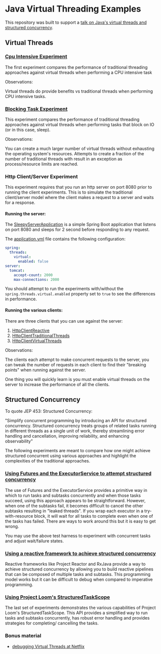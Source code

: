 # Java Virtual Threading Examples 

This repository was built to support a [talk on Java's virtual threads and structured concurrency](https://docs.google.com/presentation/d/1hzSnyir5_3TAXnjFKGC_1KGoWiSzZ92qM6NpAWgm_l8/edit#slide=id.p).


## Virtual Threads

### [Cpu Intensive Experiment](client/src/main/java/org/threading/virtual/simple/CpuIntensiveTasks.java)

The first experiment compares the performance of traditional threading approaches against virtual threads when performing
a CPU intensive task

Observations:

Virtual threads do provide benefits vs traditional threads when performing CPU intensive tasks.

### [Blocking Task Experiment]((client/src/main/java/org/threading/virtual/simple/BlockingTasks.java))

This experiment compares the performance of traditional threading approaches against virtual threads when performing
tasks that block on IO (or in this case, sleep).

Observations:

You can create a much larger number of virtual threads without exhausting the operating system's resources. Attempts to
create a fraction of the number of traditional threads with result in an exception as process/resource limits are reached.

### Http Client/Server Experiment

This experiment requires that you run an http server on port 8080 prior to running the client experiments. This is to
simulate the traditional client/server model where the client makes a request to a server and waits for a response.

#### Running the server:

The [SleepyServerApplication](sleepy-server/src/main/java/org/threading/sleepyserver/SleepyServerApplication.java) is a
simple Spring Boot application that listens on port 8080 and sleeps for 2 second before responding to any request.

The [application.yml](sleepy-server/src/main/resources/application.yml) file contains the following configuration:

```yaml
spring:
  threads:
    virtual:
      enabled: false
server:
  tomcat:
    accept-count: 2000
    max-connections: 2000
```

You should attempt to run the experiments with/without the `spring.threads.virtual.enabled` property set to `true` to see
the differences in performance.

#### Running the various clients:

There are three clients that you can use against the server:

1. [HttpClientReactive](client/src/main/java/org/threading/virtual/http/HttpClientReactive.java)
2. [HttpClientTraditionalThreads](client/src/main/java/org/threading/virtual/http/HttpClientTraditionalThreads.java)
3. [HttpClientVirtualThreads](client/src/main/java/org/threading/virtual/http/HttpClientVirtualThreads.java)

Observations:

The clients each attempt to make concurrent requests to the server, you can tweak the number of requests in each client
to find their "breaking points" when running against the server.

One thing you will quickly learn is you must enable virtual threads on the server to increase the performance of all
the clients.

## Structured Concurrency

To quote JEP 453: Structured Concurrency:

"Simplify concurrent programming by introducing an API for structured concurrency. Structured concurrency treats groups
of related tasks running in different threads as a single unit of work, thereby streamlining error handling and
cancellation, improving reliability, and enhancing observability"

The following experiments are meant to compare how one might achieve structured concurrent using various approaches and
highlight the complexities of the traditional approaches.

### [Using Futures and the ExecutorService to attempt structured concurrency](client/src/main/java/org/threading/coordinate/UnstructuredExperiments.java)

The use of Futures and the ExecutorService provides a primitive way in which to run tasks and subtasks concurrently and
when those tasks succeed, using this approach appears to be straightforward. However, when one of the subtasks fail,
it becomes difficult to cancel the other subtasks resulting in "leaked threads". If you wrap each executor in a try-with-resource
block, it will wait for all tasks to complete even when one of the tasks has failed. There are ways to work around this
but it is easy to get wrong.

You may use the above test harness to experiment with concurrent tasks and adjust wait/failure states.

### [Using a reactive framework to achieve structured concurrency](client/src/main/java/org/threading/coordinate/ReactiveExperiments.java)

Reactive frameworks like Project Reactor and RxJava provide a way to achieve structured concurrency by allowing you to
build reactive pipelines that can be composed of multiple tasks and subtasks. This programming model works but it can be
difficult to debug when compared to imperative programming.

### [Using Project Loom's StructuredTaskScope](client/src/main/java/org/threading/coordinate/StructuredExperiments.java)

The last set of experiments demonstrates the various capabilities of Project Loom's StructuredTaskScope. This API provides
a simplified way to run tasks and subtasks concurrently, has robust error handling and provides strategies for completing/
cancelling the tasks.

### Bonus material

- [debugging Virtual Threads at Netflix](https://netflixtechblog.com/java-21-virtual-threads-dude-wheres-my-lock-3052540e231d)
 